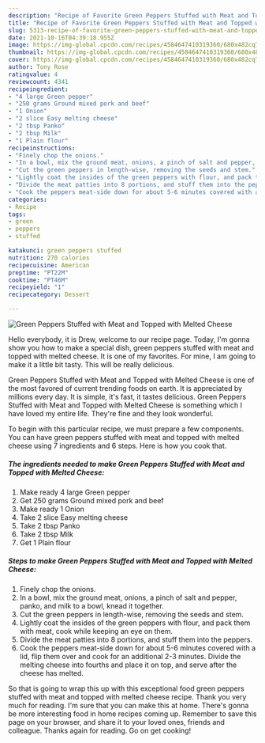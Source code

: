 ```yaml
---
description: "Recipe of Favorite Green Peppers Stuffed with Meat and Topped with Melted Cheese"
title: "Recipe of Favorite Green Peppers Stuffed with Meat and Topped with Melted Cheese"
slug: 5313-recipe-of-favorite-green-peppers-stuffed-with-meat-and-topped-with-melted-cheese
date: 2021-10-16T04:39:18.955Z
image: https://img-global.cpcdn.com/recipes/4584647410319360/680x482cq70/green-peppers-stuffed-with-meat-and-topped-with-melted-cheese-recipe-main-photo.jpg
thumbnail: https://img-global.cpcdn.com/recipes/4584647410319360/680x482cq70/green-peppers-stuffed-with-meat-and-topped-with-melted-cheese-recipe-main-photo.jpg
cover: https://img-global.cpcdn.com/recipes/4584647410319360/680x482cq70/green-peppers-stuffed-with-meat-and-topped-with-melted-cheese-recipe-main-photo.jpg
author: Tony Rose
ratingvalue: 4
reviewcount: 4341
recipeingredient:
- "4 large Green pepper"
- "250 grams Ground mixed pork and beef"
- "1 Onion"
- "2 slice Easy melting cheese"
- "2 tbsp Panko"
- "2 tbsp Milk"
- "1 Plain flour"
recipeinstructions:
- "Finely chop the onions."
- "In a bowl, mix the ground meat, onions, a pinch of salt and pepper, panko, and milk to a bowl, knead it together."
- "Cut the green peppers in length-wise, removing the seeds and stem."
- "Lightly coat the insides of the green peppers with flour, and pack them with meat, cook while keeping an eye on them."
- "Divide the meat patties into 8 portions, and stuff them into the peppers."
- "Cook the peppers meat-side down for about 5-6 minutes covered with a lid, flip them over and cook for an additional 2-3 minutes. Divide the melting cheese into fourths and place it on top, and serve after the cheese has melted."
categories:
- Recipe
tags:
- green
- peppers
- stuffed

katakunci: green peppers stuffed 
nutrition: 270 calories
recipecuisine: American
preptime: "PT22M"
cooktime: "PT46M"
recipeyield: "1"
recipecategory: Dessert

---
```



![Green Peppers Stuffed with Meat and Topped with Melted Cheese](https://img-global.cpcdn.com/recipes/4584647410319360/680x482cq70/green-peppers-stuffed-with-meat-and-topped-with-melted-cheese-recipe-main-photo.jpg)

Hello everybody, it is Drew, welcome to our recipe page. Today, I'm gonna show you how to make a special dish, green peppers stuffed with meat and topped with melted cheese. It is one of my favorites. For mine, I am going to make it a little bit tasty. This will be really delicious.

Green Peppers Stuffed with Meat and Topped with Melted Cheese is one of the most favored of current trending foods on earth. It is appreciated by millions every day. It is simple, it's fast, it tastes delicious. Green Peppers Stuffed with Meat and Topped with Melted Cheese is something which I have loved my entire life. They're fine and they look wonderful.




To begin with this particular recipe, we must prepare a few components. You can have green peppers stuffed with meat and topped with melted cheese using 7 ingredients and 6 steps. Here is how you cook that.

<!--inarticleads1-->

##### The ingredients needed to make Green Peppers Stuffed with Meat and Topped with Melted Cheese:

1. Make ready 4 large Green pepper
1. Get 250 grams Ground mixed pork and beef
1. Make ready 1 Onion
1. Take 2 slice Easy melting cheese
1. Take 2 tbsp Panko
1. Take 2 tbsp Milk
1. Get 1 Plain flour




<!--inarticleads2-->

##### Steps to make Green Peppers Stuffed with Meat and Topped with Melted Cheese:

1. Finely chop the onions.
1. In a bowl, mix the ground meat, onions, a pinch of salt and pepper, panko, and milk to a bowl, knead it together.
1. Cut the green peppers in length-wise, removing the seeds and stem.
1. Lightly coat the insides of the green peppers with flour, and pack them with meat, cook while keeping an eye on them.
1. Divide the meat patties into 8 portions, and stuff them into the peppers.
1. Cook the peppers meat-side down for about 5-6 minutes covered with a lid, flip them over and cook for an additional 2-3 minutes. Divide the melting cheese into fourths and place it on top, and serve after the cheese has melted.




So that is going to wrap this up with this exceptional food green peppers stuffed with meat and topped with melted cheese recipe. Thank you very much for reading. I'm sure that you can make this at home. There's gonna be more interesting food in home recipes coming up. Remember to save this page on your browser, and share it to your loved ones, friends and colleague. Thanks again for reading. Go on get cooking!
